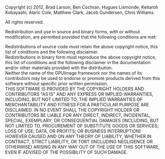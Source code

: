 Copyright (c) 2012, Brad Larson, Ben Cochran, Hugues Lismonde, Keitaroh Kobayashi, Alaric Cole, 
Matthew Clark, Jacob Gundersen, Chris Williams.

All rights reserved.

Redistribution and use in source and binary forms, with or without modification, are permitted 
provided that the following conditions are met:

Redistributions of source code must retain the above copyright notice, this list of conditions 
and the following disclaimer.  
Redistributions in binary form must reproduce the above copyright notice, this list of conditions 
and the following disclaimer in the documentation and/or other materials provided with the 
distribution.  
Neither the name of the GPUImage framework nor the names of its contributors may be used to 
endorse or promote products derived from this software without specific prior written permission.  
THIS SOFTWARE IS PROVIDED BY THE COPYRIGHT HOLDERS AND CONTRIBUTORS "AS IS" AND ANY EXPRESS OR 
IMPLIED WARRANTIES, INCLUDING, BUT NOT LIMITED TO, THE IMPLIED WARRANTIES OF MERCHANTABILITY AND 
FITNESS FOR A PARTICULAR PURPOSE ARE DISCLAIMED. IN NO EVENT SHALL THE COPYRIGHT HOLDER OR 
CONTRIBUTORS BE LIABLE FOR ANY DIRECT, INDIRECT, INCIDENTAL, SPECIAL, EXEMPLARY, OR CONSEQUENTIAL 
DAMAGES (INCLUDING, BUT NOT LIMITED TO, PROCUREMENT OF SUBSTITUTE GOODS OR SERVICES; LOSS OF USE, 
DATA, OR PROFITS; OR BUSINESS INTERRUPTION) HOWEVER CAUSED AND ON ANY THEORY OF LIABILITY, WHETHER 
IN CONTRACT, STRICT LIABILITY, OR TORT (INCLUDING NEGLIGENCE OR OTHERWISE) ARISING IN ANY WAY OUT 
OF THE USE OF THIS SOFTWARE, EVEN IF ADVISED OF THE POSSIBILITY OF SUCH DAMAGE.